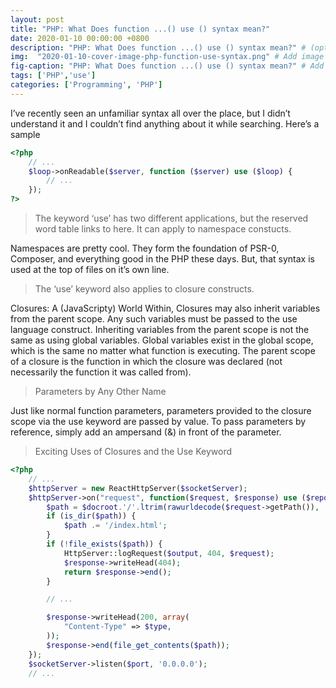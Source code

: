 ```yaml
---
layout: post
title: "PHP: What Does function ...() use () syntax mean?"
date: 2020-01-10 00:00:00 +0800
description: "PHP: What Does function ...() use () syntax mean?" # (optional)
img:  "2020-01-10-cover-image-php-function-use-syntax.png" # Add image post (optional)
fig-caption: "PHP: What Does function ...() use () syntax mean?" # Add figcaption (optional)
tags: ['PHP','use']
categories: ['Programming', 'PHP']
---
```


I’ve recently seen an unfamiliar syntax all over the place, but I didn’t understand it and I couldn’t find anything about it while searching. Here’s a sample

```php
<?php
	// ...
	$loop->onReadable($server, function ($server) use ($loop) {
	    // ...
	});
?>
```

> The keyword ‘use’ has two different applications, but the reserved word table links to here. It can apply to namespace constucts.

Namespaces are pretty cool. They form the foundation of PSR-0, Composer, and everything good in the PHP these days. But, that syntax is used at the top of files on it’s own line. 

> The ‘use’ keyword also applies to closure constructs.

Closures: A (JavaScripty) World Within, Closures may also inherit variables from the parent scope. Any such variables must be passed to the use language construct. Inheriting variables from the parent scope is not the same as using global variables. Global variables exist in the global scope, which is the same no matter what function is executing. The parent scope of a closure is the function in which the closure was declared (not necessarily the function it was called from).

> Parameters by Any Other Name

Just like normal function parameters, parameters provided to the closure scope via the use keyword are passed by value. To pass parameters by reference, simply add an ampersand (&) in front of the parameter.

> Exciting Uses of Closures and the Use Keyword

```php
<?php
	// ...
	$httpServer = new ReactHttpServer($socketServer);
	$httpServer->on("request", function($request, $response) use ($repository, $docroot, $output) {
	    $path = $docroot.'/'.ltrim(rawurldecode($request->getPath()), '/');
	    if (is_dir($path)) {
	        $path .= '/index.html';
	    }
	    if (!file_exists($path)) {
	        HttpServer::logRequest($output, 404, $request);
	        $response->writeHead(404);
	        return $response->end();
	    }

	    // ...

	    $response->writeHead(200, array(
	        "Content-Type" => $type,
	    ));
	    $response->end(file_get_contents($path));
	});
	$socketServer->listen($port, '0.0.0.0');
	// ...
```

